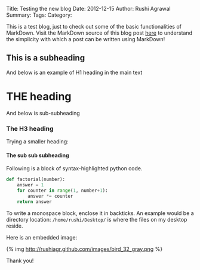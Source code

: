 Title: Testing the new blog
Date: 2012-12-15
Author: Rushi Agrawal
Summary: 
Tags: 
Category: 

This is a test blog, just to check out some of the basic functionalities of
MarkDown. Visit the MarkDown source of this blog post [here](https://raw.github.com/rushiagr/rushiagr.github.com/source/source/_posts/2012-12-15-testing-the-new-blog.markdown)
to understand the simplicity with which a post can be written using MarkDown!

<!-- more -->

## This is a subheading
And below is an example of H1 heading in the main text
#  THE heading
And below is sub-subheading
### The H3 heading
Trying a smaller heading:
#### The sub sub subheading
Following is a block of syntax-highlighted python code.

```python
def factorial(number):
    answer = 1
    for counter in range(1, number+1):
        answer *= counter
    return answer
```

To write a monospace block, enclose it in backticks. An example would be a directory location: `/home/rushi/Desktop/` is where the files on my desktop 
reside.


Here is an embedded image:

{% img http://rushiagr.github.com/images/bird_32_gray.png %}

Thank you!
